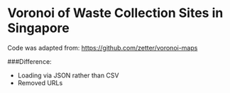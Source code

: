 # Voronoi of Waste Collection Sites in Singapore

Code was adapted from: https://github.com/zetter/voronoi-maps

###Difference: 
* Loading via JSON rather than CSV
* Removed URLs
